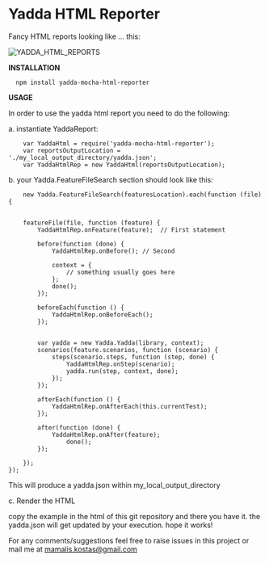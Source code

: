 Yadda HTML Reporter
===================

Fancy HTML reports looking like ... this:

![YADDA_HTML_REPORTS](https://raw.githubusercontent.com/mamalisk/yadda-html-reporter/master/README/yadda.png)



**INSTALLATION**

      npm install yadda-mocha-html-reporter


**USAGE**

In order to use the yadda html report you need to do the following:

a. instantiate YaddaReport:

		var YaddaHtml = require('yadda-mocha-html-reporter');
		var reportsOutputLocation = './my_local_output_directory/yadda.json';
		var YaddaHtmlRep = new YaddaHtml(reportsOutputLocation);

b. your Yadda.FeatureFileSearch section should look like this:

		new Yadda.FeatureFileSearch(featuresLocation).each(function (file) {


        featureFile(file, function (feature) {
            YaddaHtmlRep.onFeature(feature);  // First statement

            before(function (done) {
                YaddaHtmlRep.onBefore(); // Second
                
                context = {
                    // something usually goes here
                };
                done();
            });

            beforeEach(function () {
                YaddaHtmlRep.onBeforeEach();
            });


            var yadda = new Yadda.Yadda(library, context);
            scenarios(feature.scenarios, function (scenario) {
                steps(scenario.steps, function (step, done) {
                    YaddaHtmlRep.onStep(scenario);
                    yadda.run(step, context, done);
                });
            });

            afterEach(function () {
                YaddaHtmlRep.onAfterEach(this.currentTest);
            });

            after(function (done) {
                YaddaHtmlRep.onAfter(feature);
                    done();
            });

        });
    });

This will produce a yadda.json within my_local_output_directory

c. Render the HTML

copy the example in the html of this git repository and there you have it. the yadda.json will get updated by your execution. hope it works!

For any comments/suggestions feel free to raise issues in this project or mail me at mamalis.kostas@gmail.com 





